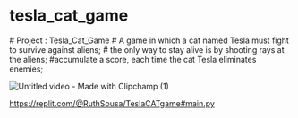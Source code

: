# tesla_cat_game
<p>
# Project : Tesla_Cat_Game
# A game in which a cat named Tesla must fight to survive against aliens;
# the only way to stay alive is by shooting rays at the aliens;
#accumulate a score, each time the cat Tesla eliminates enemies;
</p>

![Untitled video - Made with Clipchamp (1)](https://github.com/ruthss0/tesla_cat_game/assets/82294375/c7700cb2-9fc5-4cc2-9236-3895cb168d81)


https://replit.com/@RuthSousa/TeslaCATgame#main.py
